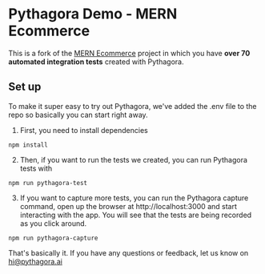 # Pythagora Demo - MERN Ecommerce
This is a fork of the [MERN Ecommerce](https://github.com/mohamedsamara/mern-ecommerce) project in which you have **over 70 automated integration tests** created with Pythagora.

## Set up

To make it super easy to try out Pythagora, we've added the .env file to the repo so basically you can start right away.

1. First, you need to install dependencies

```
npm install
```

2. Then, if you want to run the tests we created, you can run Pythagora tests with

```
npm run pythagora-test
```
3. If you want to capture more tests, you can run the Pythagora capture command, open up the browser at http://localhost:3000 and start interacting with the app. You will see that the tests are being recorded as you click around.

```
npm run pythagora-capture
``` 

That's basically it. If you have any questions or feedback, let us know on hi@pythagora.ai

